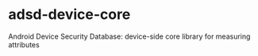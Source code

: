 # adsd-device-core
Android Device Security Database: device-side core library for measuring attributes
